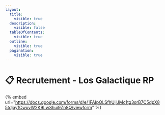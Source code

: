 ```yaml
---
layout:
  title:
    visible: true
  description:
    visible: false
  tableOfContents:
    visible: true
  outline:
    visible: true
  pagination:
    visible: true
---
```


# 📋 Recrutement - Los Galactique RP

{% embed url="https://docs.google.com/forms/d/e/1FAIpQLSfhUjIJMc1tg3orB7C5dpX85tdjayfCwuvW2K9LwShui9Zn8Q/viewform" %}
